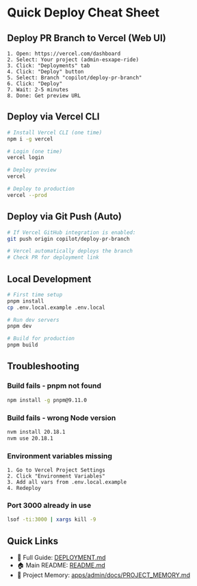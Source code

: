 # Quick Deploy Cheat Sheet

## Deploy PR Branch to Vercel (Web UI)

```
1. Open: https://vercel.com/dashboard
2. Select: Your project (admin-esxape-ride)
3. Click: "Deployments" tab
4. Click: "Deploy" button
5. Select: Branch "copilot/deploy-pr-branch"
6. Click: "Deploy"
7. Wait: 2-5 minutes
8. Done: Get preview URL
```

## Deploy via Vercel CLI

```bash
# Install Vercel CLI (one time)
npm i -g vercel

# Login (one time)
vercel login

# Deploy preview
vercel

# Deploy to production
vercel --prod
```

## Deploy via Git Push (Auto)

```bash
# If Vercel GitHub integration is enabled:
git push origin copilot/deploy-pr-branch

# Vercel automatically deploys the branch
# Check PR for deployment link
```

## Local Development

```bash
# First time setup
pnpm install
cp .env.local.example .env.local

# Run dev servers
pnpm dev

# Build for production
pnpm build
```

## Troubleshooting

### Build fails - pnpm not found
```bash
npm install -g pnpm@9.11.0
```

### Build fails - wrong Node version
```bash
nvm install 20.18.1
nvm use 20.18.1
```

### Environment variables missing
```
1. Go to Vercel Project Settings
2. Click "Environment Variables"
3. Add all vars from .env.local.example
4. Redeploy
```

### Port 3000 already in use
```bash
lsof -ti:3000 | xargs kill -9
```

## Quick Links

- 📖 Full Guide: [DEPLOYMENT.md](./DEPLOYMENT.md)
- 🏠 Main README: [README.md](./README.md)
- 🔧 Project Memory: [apps/admin/docs/PROJECT_MEMORY.md](./apps/admin/docs/PROJECT_MEMORY.md)
